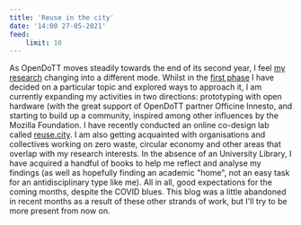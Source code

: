 ```yaml
---
title: 'Reuse in the city'
date: '14:00 27-05-2021'
feed:
    limit: 10
---
```


As OpenDoTT moves steadily towards the end of its second year, I feel [my research](../interim) changing into a different mode. Whilst in the [first phase](../upgrade) I have decided on a particular topic and explored ways to approach it, I am currently expanding my activities in two directions: prototyping with open hardware (with the great support of OpenDoTT partner Officine Innesto, and starting to build up a community, inspired among other influences by the Mozilla Foundation. I have recently conducted an online co-design lab called [reuse.city](../../reuse-city). I am also getting acquainted with organisations and collectives working on zero waste, circular economy and other areas that overlap with my research interests. In the absence of an University Library, I have acquired a handful of books to help me reflect and analyse my findings (as well as hopefully finding an academic "home", not an easy task for an antidisciplinary type like me). All in all, good expectations for the coming months, despite the COVID blues. This blog was a little abandoned in recent months as a result of these other strands of work, but I'll try to be more present from now on.
